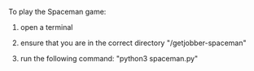 To play the Spaceman game:

1. open a terminal

2. ensure that you are in the correct directory "/getjobber-spaceman"

3. run the following command: "python3 spaceman.py"

